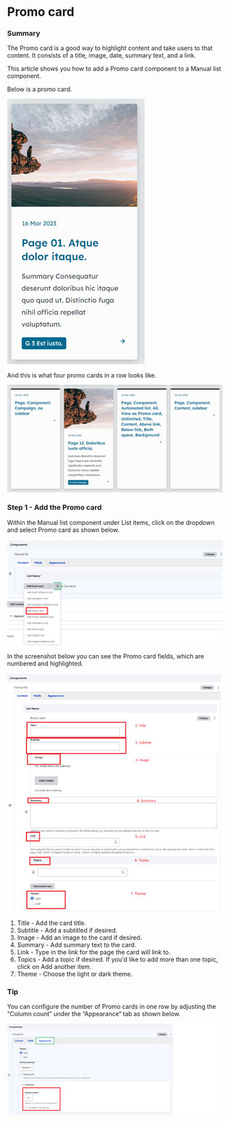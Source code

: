 # Promo card

### Summary <a href="#promocardcomponent-summary" id="promocardcomponent-summary"></a>

The Promo card is a good way to highlight content and take users to that content. It consists of a title, image, date, summary text, and a link.

This article shows you how to add a Promo card component to a Manual list component.

Below is a promo card.

![](<../../.gitbook/assets/image (52).png>)

And this is what four promo cards in a row looks like.

![](<../../.gitbook/assets/image (53).png>)



### Step 1 - Add the Promo card <a href="#promocardcomponent-step1-addthepromocard" id="promocardcomponent-step1-addthepromocard"></a>

Within the Manual list component under List items, click on the dropdown and select Promo card as shown below.

![](<../../.gitbook/assets/image (44).png>)

In the screenshot below you can see the Promo card fields, which are numbered and highlighted.

![](<../../.gitbook/assets/image (8).png>)

1. Title - Add the card title.
2. Subtitle - Add a subtitled if desired.
3. Image - Add an image to the card if desired.
4. Summary - Add summary text to the card.
5. Link - Type in the link for the page the card will link to.
6. Topics - Add a topic if desired. If you'd like to add more than one topic, click on Add another item.
7. Theme - Choose the light or dark theme.&#x20;

### Tip <a href="#promocardcomponent-tip" id="promocardcomponent-tip"></a>

You can configure the number of Promo cards in one row by adjusting the “Column count” under the “Appearance“ tab as shown below.

![](<../../.gitbook/assets/image (59).png>)
